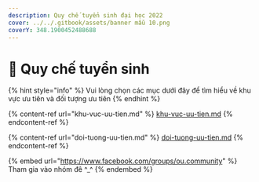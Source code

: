 ```yaml
---
description: Quy chế tuyển sinh đại học 2022
cover: ../../.gitbook/assets/banner mẫu 10.png
coverY: 348.1900452488688
---
```


# 📒 Quy chế tuyển sinh

{% hint style="info" %}
Vui lòng chọn các mục dưới đây để tìm hiểu về khu vực ưu tiên và đối tượng ưu tiên
{% endhint %}

{% content-ref url="khu-vuc-uu-tien.md" %}
[khu-vuc-uu-tien.md](khu-vuc-uu-tien.md)
{% endcontent-ref %}

{% content-ref url="doi-tuong-uu-tien.md" %}
[doi-tuong-uu-tien.md](doi-tuong-uu-tien.md)
{% endcontent-ref %}

{% embed url="https://www.facebook.com/groups/ou.community" %}
Tham gia vào nhóm đê ^\_^
{% endembed %}
